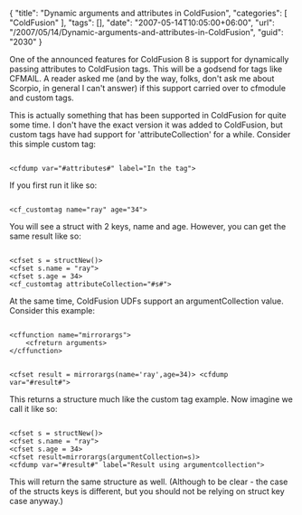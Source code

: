 {
	"title": "Dynamic arguments and attributes in ColdFusion",
	"categories": [
		"ColdFusion"
	],
	"tags": [],
	"date": "2007-05-14T10:05:00+06:00",
	"url": "/2007/05/14/Dynamic-arguments-and-attributes-in-ColdFusion",
	"guid": "2030"
}

One of the announced features for ColdFusion 8 is support for dynamically passing attributes to ColdFusion tags. This will be a godsend for tags like CFMAIL. A reader asked me (and by the way, folks, don't ask me about Scorpio, in general I can't answer) if this support carried over to cfmodule and custom tags.
<!--more-->
This is actually something that has been supported in ColdFusion for quite some time. I don't have the exact version it was added to ColdFusion, but custom tags have had support for 'attributeCollection' for a while. Consider this simple custom tag:

<code>
&lt;cfdump var="#attributes#" label="In the tag"&gt;
</code>

If you first run it like so:

<code>
&lt;cf_customtag name="ray" age="34"&gt;
</code>

You will see a struct with 2 keys, name and age. However, you can get the same result like so:

<code>
&lt;cfset s = structNew()&gt;
&lt;cfset s.name = "ray"&gt;
&lt;cfset s.age = 34&gt;
&lt;cf_customtag attributeCollection="#s#"&gt;
</code>

At the same time, ColdFusion UDFs support an argumentCollection value. Consider this example:

<code>
&lt;cffunction name="mirrorargs"&gt;
	&lt;cfreturn arguments&gt;
&lt;/cffunction&gt;

&lt;cfset result = mirrorargs(name='ray',age=34)&gt;
&lt;cfdump var="#result#"&gt;
</code>

This returns a structure much like the custom tag example. Now imagine we call it like so:

<code>
&lt;cfset s = structNew()&gt;
&lt;cfset s.name = "ray"&gt;
&lt;cfset s.age = 34&gt;
&lt;cfset result=mirrorargs(argumentCollection=s)&gt;
&lt;cfdump var="#result#" label="Result using argumentcollection"&gt;
</code>

This will return the same structure as well. (Although to be clear - the case of the structs keys is different, but you should not be relying on struct key case anyway.)
